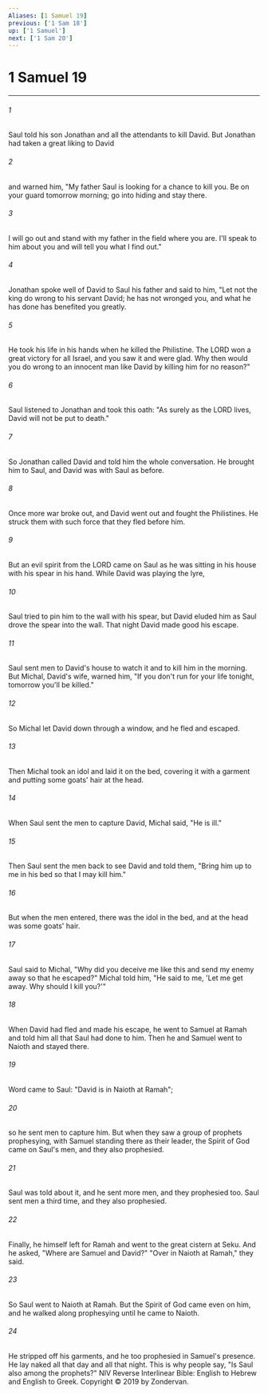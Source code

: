 ```yaml
---
Aliases: [1 Samuel 19]
previous: ['1 Sam 18']
up: ['1 Samuel']
next: ['1 Sam 20']
---
```

# 1 Samuel 19

***


###### 1 
Saul told his son Jonathan and all the attendants to kill David. But Jonathan had taken a great liking to David 

###### 2 
and warned him, "My father Saul is looking for a chance to kill you. Be on your guard tomorrow morning; go into hiding and stay there. 

###### 3 
I will go out and stand with my father in the field where you are. I'll speak to him about you and will tell you what I find out." 

###### 4 
Jonathan spoke well of David to Saul his father and said to him, "Let not the king do wrong to his servant David; he has not wronged you, and what he has done has benefited you greatly. 

###### 5 
He took his life in his hands when he killed the Philistine. The LORD won a great victory for all Israel, and you saw it and were glad. Why then would you do wrong to an innocent man like David by killing him for no reason?" 

###### 6 
Saul listened to Jonathan and took this oath: "As surely as the LORD lives, David will not be put to death." 

###### 7 
So Jonathan called David and told him the whole conversation. He brought him to Saul, and David was with Saul as before. 

###### 8 
Once more war broke out, and David went out and fought the Philistines. He struck them with such force that they fled before him. 

###### 9 
But an evil spirit from the LORD came on Saul as he was sitting in his house with his spear in his hand. While David was playing the lyre, 

###### 10 
Saul tried to pin him to the wall with his spear, but David eluded him as Saul drove the spear into the wall. That night David made good his escape. 

###### 11 
Saul sent men to David's house to watch it and to kill him in the morning. But Michal, David's wife, warned him, "If you don't run for your life tonight, tomorrow you'll be killed." 

###### 12 
So Michal let David down through a window, and he fled and escaped. 

###### 13 
Then Michal took an idol and laid it on the bed, covering it with a garment and putting some goats' hair at the head. 

###### 14 
When Saul sent the men to capture David, Michal said, "He is ill." 

###### 15 
Then Saul sent the men back to see David and told them, "Bring him up to me in his bed so that I may kill him." 

###### 16 
But when the men entered, there was the idol in the bed, and at the head was some goats' hair. 

###### 17 
Saul said to Michal, "Why did you deceive me like this and send my enemy away so that he escaped?" Michal told him, "He said to me, 'Let me get away. Why should I kill you?'" 

###### 18 
When David had fled and made his escape, he went to Samuel at Ramah and told him all that Saul had done to him. Then he and Samuel went to Naioth and stayed there. 

###### 19 
Word came to Saul: "David is in Naioth at Ramah"; 

###### 20 
so he sent men to capture him. But when they saw a group of prophets prophesying, with Samuel standing there as their leader, the Spirit of God came on Saul's men, and they also prophesied. 

###### 21 
Saul was told about it, and he sent more men, and they prophesied too. Saul sent men a third time, and they also prophesied. 

###### 22 
Finally, he himself left for Ramah and went to the great cistern at Seku. And he asked, "Where are Samuel and David?" "Over in Naioth at Ramah," they said. 

###### 23 
So Saul went to Naioth at Ramah. But the Spirit of God came even on him, and he walked along prophesying until he came to Naioth. 

###### 24 
He stripped off his garments, and he too prophesied in Samuel's presence. He lay naked all that day and all that night. This is why people say, "Is Saul also among the prophets?" NIV Reverse Interlinear Bible: English to Hebrew and English to Greek. Copyright © 2019 by Zondervan.
